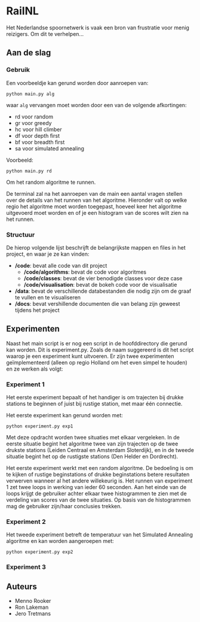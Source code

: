 # RailNL

Het Nederlandse spoornetwerk is vaak een bron van frustratie voor menig reizigers. Om dit te verhelpen...

## Aan de slag

### Gebruik

Een voorbeeldje kan gerund worden door aanroepen van:

```
python main.py alg
```

waar ```alg``` vervangen moet worden door een van de volgende afkortingen:


- rd voor random
- gr voor greedy
- hc voor hill climber
- df voor depth first
- bf voor breadth first
- sa voor simulated annealing

Voorbeeld:

```
python main.py rd
```

Om het random algoritme te runnen.

De terminal zal na het aanroepen van de main een aantal vragen stellen over de details van het runnen van het algoritme. Hieronder valt op welke regio het algoritme moet worden toegepast, hoeveel keer het algoritme uitgevoerd moet worden en of je een histogram van de scores wilt zien na het runnen.


### Structuur

De hierop volgende lijst beschrijft de belangrijkste mappen en files in het project, en waar je ze kan vinden:

- **/code**: bevat alle code van dit project
  - **/code/algorithms**: bevat de code voor algoritmes
  - **/code/classes**: bevat de vier benodigde classes voor deze case
  - **/code/visualisation**: bevat de bokeh code voor de visualisatie
- **/data**: bevat de verschillende databestanden die nodig zijn om de graaf te vullen en te visualiseren
- **/docs**: bevat vershillende documenten die van belang zijn geweest tijdens het project

## Experimenten

Naast het main script is er nog een script in de hoofddirectory die gerund kan worden. Dit is experiment.py. Zoals de naam suggereerd is dit het script waarop je een experiment kunt uitvoeren. Er zijn twee experimenten geïmplementeerd (alleen op regio Holland om het even simpel te houden) en ze werken als volgt:

### Experiment 1

Het eerste experiment bepaalt of het handiger is om trajecten bij drukke stations te beginnen of juist bij rustige station, met maar één connectie.

Het eerste experiment kan gerund worden met:

```
python experiment.py exp1
```

Met deze opdracht worden twee situaties met elkaar vergeleken. In de eerste situatie begint het algoritme twee van zijn trajecten op de twee drukste stations (Leiden Centraal en Amsterdam Sloterdijk), en in de tweede situatie begint het op de rustigste stations (Den Helder en Dordrecht).

Het eerste experiment werkt met een random algoritme. De bedoeling is om te kijken of rustige beginstations of drukke beginstations betere resultaten verwerven wanneer al het andere willekeurig is. Het runnen van experiment 1 zet twee loops in werking van ieder 60 seconden. Aan het einde van de loops krijgt de gebruiker achter elkaar twee histogrammen te zien met de verdeling van scores van de twee situaties. Op basis van de histogrammen mag de gebruiker zijn/haar conclusies trekken.

### Experiment 2

Het tweede experiment betreft de temperatuur van het Simulated Annealing algoritme en kan worden aangeroepen met:

```
python experiment.py exp2
```



### Experiment 3









## Auteurs
- Menno Rooker
- Ron Lakeman
- Jero Tretmans